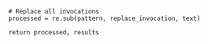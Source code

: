     # Replace all invocations
    processed = re.sub(pattern, replace_invocation, text)
    
    return processed, results